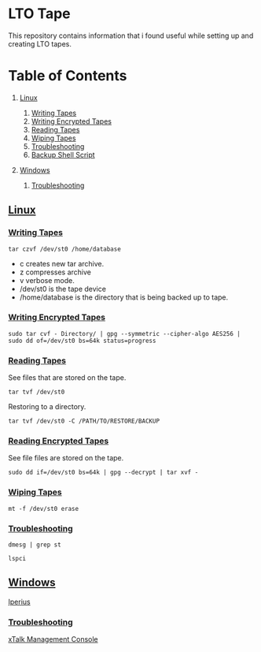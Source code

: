 # LTO Tape

This repository contains information that i found useful while setting up and creating LTO tapes.

# Table of Contents
1. [Linux](#linux)
    1. [Writing Tapes](#linuxwritetapes)
    1. [Writing Encrypted Tapes](#linuxwritingencryptedtapes)
    2. [Reading Tapes](#linuxreadtapes)
    3. [Wiping Tapes](#linuxwiping)
    4. [Troubleshooting](#linuxtroubleshooting)
    5. [Backup Shell Script](backup-script.sh)
    
2. [Windows](#windows)
    1. [Troubleshooting](#windowstroubleshooting)

## [Linux](#linux)
### [Writing Tapes](#linuxwritetapes)

```tar czvf /dev/st0 /home/database```

- c creates new tar archive.
- z compresses archive
- v verbose mode.
- /dev/st0 is the tape device
- /home/database is the directory that is being backed up to tape.

### [Writing Encrypted Tapes](#linuxwritingencryptedtapes)
```sudo tar cvf - Directory/ | gpg --symmetric --cipher-algo AES256 | sudo dd of=/dev/st0 bs=64k status=progress```

### [Reading Tapes](#linuxreadtapes)
See files that are stored on the tape.

```tar tvf /dev/st0```

Restoring to a directory.

```tar tvf /dev/st0 -C /PATH/TO/RESTORE/BACKUP```

### [Reading Encrypted Tapes](#linuxreadencryptedtapes)
See file files are stored on the tape.

```sudo dd if=/dev/st0 bs=64k | gpg --decrypt | tar xvf - ```


### [Wiping Tapes](#linuxwiping)

```mt -f /dev/st0 erase```

### [Troubleshooting](#linuxtroubleshooting)
```dmesg | grep st```

```lspci```

## [Windows](#windows)

[Iperius](https://www.iperiusbackup.co.uk/)

### [Troubleshooting](#windowstroubleshooting)
[xTalk Management Console](https://www.quantum.com/en/service-support/downloads-and-firmware/sage/)

